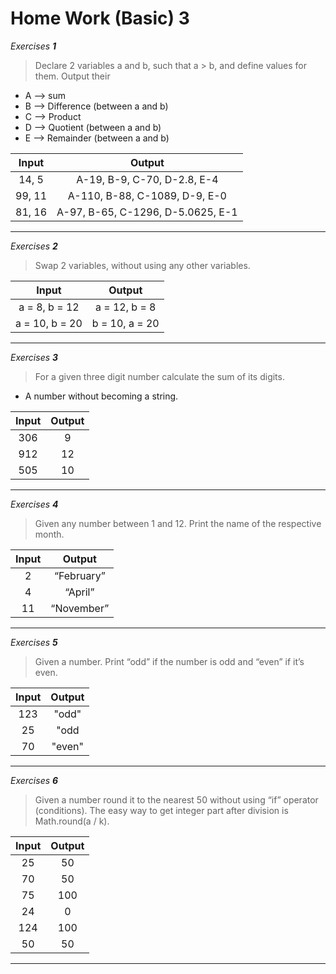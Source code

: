 # Home Work (Basic) 3

*Exercises **1***

> Declare 2 variables a and b, such that a > b, and define values for them. 
> Output their
- A --> sum
- B --> Difference (between a and b)
- C --> Product
- D --> Quotient (between a and b)
- E --> Remainder (between a and b)


| Input   | Output |
| :-----: | :----: |
|  14, 5  |  A-19, B-9, C-70, D-2.8, E-4  |  
|  99, 11 |  A-110, B-88, C-1089, D-9, E-0   |  
|  81, 16 |  A-97, B-65, C-1296, D-5.0625, E-1   |  


---

*Exercises **2***

> Swap 2 variables, without using any other variables.

| Input   | Output    |
| :-----: | :-------: |
| a = 8, b = 12   | a = 12, b = 8  |
| a = 10, b = 20  | b = 10, a = 20 |
---

*Exercises **3***

> For a given three digit number calculate the sum of its digits.
- A number without becoming a string.

| Input   | Output    |
| :-----: | :-------: |
| 306   | 9  |
| 912   | 12 |
| 505   | 10 |
---

*Exercises **4***

> Given any number between 1 and 12. 
> Print the name of the respective month.


| Input   | Output    |
| :-----: | :-------: |
| 2  | “February” |
| 4  | “April”    |
| 11 | “November” |
---

*Exercises **5***

> Given a number. 
> Print “odd” if the number is odd and “even” if it’s even.


| Input   | Output    |
| :-----: | :-------: |
| 123  | "odd"  |
| 25   | "odd   |
| 70   | "even" |

---

*Exercises **6***

> Given a number round it to the nearest 50 without using “if” operator (conditions). 
> The easy way to get integer part after division is Math.round(a / k).


| Input   | Output    |
| :-----: | :-------: |
| 25   | 50   |
| 70   | 50   |
| 75   | 100  |
| 24   |   0  |
| 124  |  100 |
|50    | 50   |
---
